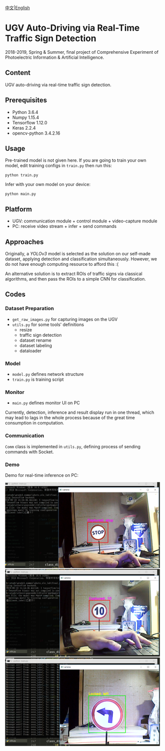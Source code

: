 [中文](../README.md)|[English](./EN_README.md)

# UGV Auto-Driving via Real-Time Traffic Sign Detection

2018-2019, Spring & Summer, final project of Comprehensive Experiment of Photoelectric Information & Artificial Intelligence.

## Content

UGV auto-driving via real-time traffic sign detection.

## Prerequisites

* Python 3.6.4
* Numpy 1.15.4
* Tensorflow 1.12.0
* Keras 2.2.4
* opencv-python 3.4.2.16

## Usage

Pre-trained model is not given here. If you are going to train your own model, edit training configs in `train.py` then run this:
```shell
python train.py
```

Infer with your own model on your device:
```shell
python main.py
```

## Platform

* UGV: communication module + control module + video-capture module
* PC: receive video stream + infer + send commands

## Approaches

Originally, a *YOLOv3* model is selected as the solution on our self-made dataset, applying detection and classification simultaneously. However, we do not have enough computing resource to afford this :(

An alternative solution is to extract ROIs of traffic signs via classical algorithms, and then pass the ROIs to a simple CNN for classification.

## Codes
### Dataset Preparation
* `get_raw_images.py` for capturing images on the UGV
* `utils.py` for some tools' definitions
    * resize
    * traffic sign detection
    * dataset rename
    * dataset labeling
    * dataloader

### Model
* `model.py` defines network structure
* `train.py` is training script

### Monitor
* `main.py` defines monitor UI on PC

Currently, detection, inference and result display run in one thread, which may lead to lags in the whole process because of the great time consumption in computation. 

### Communication

`Comm` class is implemented in `utils.py`, defining process of sending commands with Socket.

### Demo

Demo for real-time inference on PC:

![s1](../samples/sample1.png)
![s2](../samples/sample2.png)
![s3](../samples/sample3.png)
